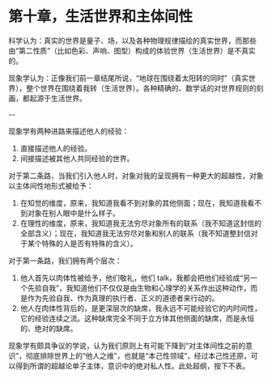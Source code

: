 # 第十章，生活世界和主体间性

科学认为：真实的世界是量子、场，以及各种物理规律描绘的真实世界，而那些由“第二性质”（比如色彩、声响、图型）构成的体验世界（生活世界）是不真实的。

现象学认为：正像我们前一章结尾所说，“地球在围绕着太阳转的同时”（真实世界），整个世界在围绕着我转（生活世界）。各种精确的、数学话的对世界规则的刻画，都起源于生活世界。

--

现象学有两种进路来描述他人的经验：

1. 直接描述他人的经验。
2. 间接描述被其他人共同经验的世界。

对于第二条路，当我们引入他人时，对象对我的呈现拥有一种更大的超越性，对象以主体间性地形式被给予：

1. 在知觉的维度，原来，我知道我看不到对象的其他侧面；现在，我知道我看不到对象在别人眼中是什么样子。
2. 在理性的维度，原来，我知道我无法穷尽对象所有的联系（我不知道这封信的全部含义）；现在，我知道我无法穷尽对象和别人的联系（我不知道整封信对于某个特殊的人是否有特殊的含义）。

对于第一条路，我们拥有两个层次：

1. 他人首先以肉体性被给予，他们敬礼，他们 talk，我都会把他们经验成“另一个先验自我”，我知道他们不仅仅是由生物和心理学的关系作出这种动作，而是作为先验自我、作为真理的执行者、正义的道德者来行动的。
2. 他人在肉体性背后的，是更深层次的缺席，我永远不可能经验它的内时间性，它的经验连续之流。这种缺席完全不同于立方体其他侧面的缺席，而是永恒的、绝对的缺席。

现象学有颇具争议的学说，认为我们原则上有可能下降到“对主体间性之前的意识”，彻底排除世界上的“他人之维”，也就是“本己性领域”，经过本己性还原，可以得到所谓的超越论单子主体，意识中的绝对私人性。此处超纲，按下不表。
